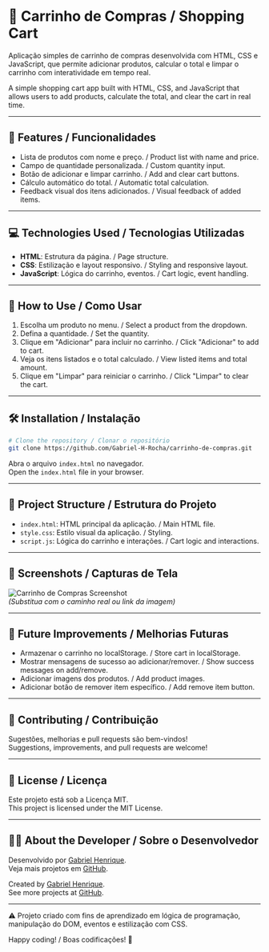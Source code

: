 # 🛒 Carrinho de Compras / Shopping Cart

Aplicação simples de carrinho de compras desenvolvida com HTML, CSS e JavaScript, que permite adicionar produtos, calcular o total e limpar o carrinho com interatividade em tempo real.

A simple shopping cart app built with HTML, CSS, and JavaScript that allows users to add products, calculate the total, and clear the cart in real time.

---

## 🚀 Features / Funcionalidades

- Lista de produtos com nome e preço. / Product list with name and price.  
- Campo de quantidade personalizada. / Custom quantity input.  
- Botão de adicionar e limpar carrinho. / Add and clear cart buttons.  
- Cálculo automático do total. / Automatic total calculation.  
- Feedback visual dos itens adicionados. / Visual feedback of added items.

---

## 💻 Technologies Used / Tecnologias Utilizadas

- **HTML**: Estrutura da página. / Page structure.  
- **CSS**: Estilização e layout responsivo. / Styling and responsive layout.  
- **JavaScript**: Lógica do carrinho, eventos. / Cart logic, event handling.

---

## 🧭 How to Use / Como Usar

1. Escolha um produto no menu. / Select a product from the dropdown.  
2. Defina a quantidade. / Set the quantity.  
3. Clique em "Adicionar" para incluir no carrinho. / Click "Adicionar" to add to cart.  
4. Veja os itens listados e o total calculado. / View listed items and total amount.  
5. Clique em "Limpar" para reiniciar o carrinho. / Click "Limpar" to clear the cart.

---

## 🛠️ Installation / Instalação

```bash
# Clone the repository / Clonar o repositório
git clone https://github.com/Gabriel-H-Rocha/carrinho-de-compras.git
```

Abra o arquivo `index.html` no navegador.  
Open the `index.html` file in your browser.

---

## 📁 Project Structure / Estrutura do Projeto

- `index.html`: HTML principal da aplicação. / Main HTML file.  
- `style.css`: Estilo visual da aplicação. / Styling.  
- `script.js`: Lógica do carrinho e interações. / Cart logic and interactions.

---

## 📸 Screenshots / Capturas de Tela

![Carrinho de Compras Screenshot](caminho/para/sua/imagem.png)  
*(Substitua com o caminho real ou link da imagem)*

---

## 🔮 Future Improvements / Melhorias Futuras

- Armazenar o carrinho no localStorage. / Store cart in localStorage.  
- Mostrar mensagens de sucesso ao adicionar/remover. / Show success messages on add/remove.  
- Adicionar imagens dos produtos. / Add product images.  
- Adicionar botão de remover item específico. / Add remove item button.

---

## 🤝 Contributing / Contribuição

Sugestões, melhorias e pull requests são bem-vindos!  
Suggestions, improvements, and pull requests are welcome!

---

## 📜 License / Licença

Este projeto está sob a Licença MIT.  
This project is licensed under the MIT License.

---

## 👨‍💻 About the Developer / Sobre o Desenvolvedor

Desenvolvido por [Gabriel Henrique](https://www.linkedin.com/in/gabriel-henrique-a84429250/).  
Veja mais projetos em [GitHub](https://github.com/Gabriel-H-Rocha).

Created by [Gabriel Henrique](https://www.linkedin.com/in/gabriel-henrique-a84429250/).  
See more projects at [GitHub](https://github.com/Gabriel-H-Rocha).

---

⚠️ Projeto criado com fins de aprendizado em lógica de programação, manipulação do DOM, eventos e estilização com CSS.

Happy coding! / Boas codificações! 🚀
